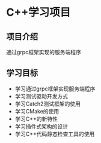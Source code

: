 # C++学习项目

## 项目介绍
通过grpc框架实现的服务端程序

## 学习目标
- 学习通过grpc框架实现服务端程序
- 学习测试驱动开发方式
- 学习Catch2测试框架的使用
- 学习CMake的使用
- 学习C++的新特性
- 学习插件式架构的设计
- 学习C++代码静态检查工具的使用